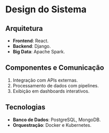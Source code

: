 # Design do Sistema

## Arquitetura
- **Frontend**: React.
- **Backend**: Django.
- **Big Data**: Apache Spark.

## Componentes e Comunicação
1. Integração com APIs externas.
2. Processamento de dados com pipelines.
3. Exibição em dashboards interativos.

## Tecnologias
- **Banco de Dados**: PostgreSQL, MongoDB.
- **Orquestração**: Docker e Kubernetes.
